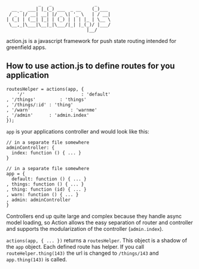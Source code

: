                 _   _                _     
      __ _  ___| |_(_) ___  _ __    (_)___ 
     / _` |/ __| __| |/ _ \| '_ \   | / __|
    | (_| | (__| |_| | (_) | | | |_ | \__ \
     \__,_|\___|\__|_|\___/|_| |_(_)/ |___/
                                  |__/     

                              

action.js is a javascript framework for push state routing intended for greenfield apps.

## How to use action.js to define routes for you application

    routesHelper = actions(app, {
    	'/'						: 'default'
    , '/things'			: 'things'
    , '/things/:id' : 'thing'
    , '/warn'				: 'warnme'
    , '/admin'      : 'admin.index'
    });
    
`app` is your applications controller and would look like this:
    
    // in a separate file somewhere
    adminController: {
      index: function () { ... }
    }
    
    // in a separate file somewhere
    app = {
      default: function () { ... }
    , things: function () { ... }
    , thing: function (id) { ... }
    , warn: function () { ... }
    , admin: adminController
    }
    
Controllers end up quite large and complex because they handle async model loading, so Action allows the easy separation of router and controller and supports the modularization of the controller (`admin.index`).

`actions(app, { ... })` returns a `routesHelper`. This object is a shadow of the `app` object. Each defined route has helper. If you call `routeHelper.thing(143)` the url is changed to `/things/143` and `app.thing(143)` is called.
